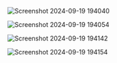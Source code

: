 ![Screenshot 2024-09-19 194040](https://github.com/user-attachments/assets/219dd5e9-c3d8-4216-bab4-8fc9c4306a4b)

![Screenshot 2024-09-19 194054](https://github.com/user-attachments/assets/bbe660a1-ad50-450c-910f-8e81c41292fc)


![Screenshot 2024-09-19 194142](https://github.com/user-attachments/assets/218ec269-7bdb-4dc5-ae45-a3e442d58490)

![Screenshot 2024-09-19 194154](https://github.com/user-attachments/assets/36a708ad-2909-4c86-afca-aa864ec8d2d8)
